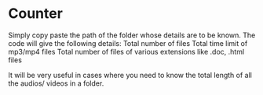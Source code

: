 # Counter
Simply copy paste the path of the folder whose details are to be known.
The code will give the following details:
    Total number of files
    Total time limit of mp3/mp4 files
    Total number of files of various extensions like .doc, .html files
    
 It will be very useful in cases where you need to know the total length of all the audios/ videos in a folder.
